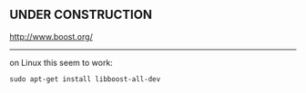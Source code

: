 

## UNDER CONSTRUCTION


http://www.boost.org/

---

on Linux this seem to work:

    sudo apt-get install libboost-all-dev

